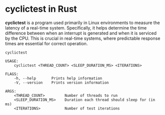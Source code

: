 # cyclictest in Rust

**cyclictest** is a program used primarily in Linux environments to measure the latency of a real-time system. Specifically, it helps determine the time difference between when an interrupt is generated and when it is serviced by the CPU. This is crucial in real-time systems, where predictable response times are essential for correct operation.


```
cyclictest 

USAGE:
    cyclictest <THREAD_COUNT> <SLEEP_DURATION_MS> <ITERATIONS>

FLAGS:
    -h, --help       Prints help information
    -V, --version    Prints version information

ARGS:
    <THREAD_COUNT>         Number of threads to run
    <SLEEP_DURATION_MS>    Duration each thread should sleep for (in ms)
    <ITERATIONS>           Number of test iterations
```
